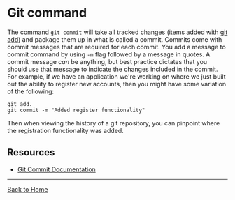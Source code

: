 # Git command
The command `git commit` will take all tracked changes (items added with [git add](./Add.me)) and package them up in what is called a commit.
Commits come with commit messages that are required for each commit. You add a message to commit command by using `-m` flag followed by a message in quotes.
A commit message _can_ be anything, but best practice dictates that you should use that message to indicate the changes included in the commit.
For example, if we have an application we're working on where we just built out the ability to register new accounts, then you might have some variation of the following:
```
git add.
git commit -m "Added register functionality"
```
Then when viewing the history of a git repository, you can pinpoint where the registration functionality was added.
## Resources
- [Git Commit Documentation](https://git-scm.com/docs/git-commit)
---
[Back to Home](../README.md)